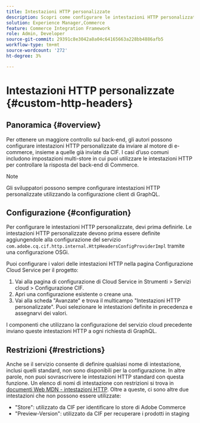 ```yaml
---
title: Intestazioni HTTP personalizzate
description: Scopri come configurare le intestazioni HTTP personalizzate in Adobe Experience Manager Commerce.
solution: Experience Manager,Commerce
feature: Commerce Integration Framework
role: Admin, Developer
source-git-commit: 29391c8e3042a8a04c64165663a228bb4886afb5
workflow-type: tm+mt
source-wordcount: '272'
ht-degree: 3%

---
```


# Intestazioni HTTP personalizzate {#custom-http-headers}

## Panoramica {#overview}

Per ottenere un maggiore controllo sul back-end, gli autori possono configurare intestazioni HTTP personalizzate da inviare al motore di e-commerce, insieme a quelle già inviate da CIF. I casi d’uso comuni includono impostazioni multi-store in cui puoi utilizzare le intestazioni HTTP per controllare la risposta del back-end di Commerce.

>[!NOTE]
>
>Gli sviluppatori possono sempre configurare intestazioni HTTP personalizzate utilizzando la configurazione client di GraphQL.
>

## Configurazione {#configuration}

Per configurare le intestazioni HTTP personalizzate, devi prima definirle. Le intestazioni HTTP personalizzate devono prima essere definite aggiungendole alla configurazione del servizio `com.adobe.cq.cif.http.internal.HttpHeadersConfigProviderImpl` tramite una configurazione OSGi.

Puoi configurare i valori delle intestazioni HTTP nella pagina Configurazione Cloud Service per il progetto:

1. Vai alla pagina di configurazione di Cloud Service in Strumenti > Servizi cloud > Configurazione CIF.
1. Apri una configurazione esistente o creane una.
1. Vai alla scheda &quot;Avanzate&quot; e trova il multicampo &quot;Intestazioni HTTP personalizzate&quot;. Puoi selezionare le intestazioni definite in precedenza e assegnarvi dei valori.

I componenti che utilizzano la configurazione del servizio cloud precedente inviano queste intestazioni HTTP a ogni richiesta di GraphQL.

## Restrizioni {#restrictions}

Anche se il servizio consente di definire qualsiasi nome di intestazione, inclusi quelli standard, non sono disponibili per la configurazione. In altre parole, non puoi sovrascrivere le intestazioni HTTP standard con questa funzione. Un elenco di nomi di intestazione con restrizioni si trova in [documenti Web MDN - intestazioni HTTP](https://developer.mozilla.org/en-US/docs/Web/HTTP/Headers). Oltre a queste, ci sono altre due intestazioni che non possono essere utilizzate:

* &quot;Store&quot;: utilizzato da CIF per identificare lo store di Adobe Commerce
* &quot;Preview-Version&quot;: utilizzato da CIF per recuperare i prodotti in staging
